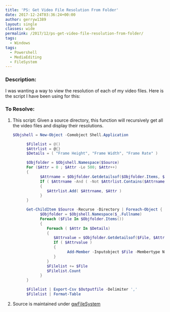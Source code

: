 ```yaml
---
title: 'PS: Get Video File Resolution From Folder'
date: 2017-12-24T03:36:24+00:00
author: gerryw1389
layout: single
classes: wide
permalink: /2017/12/ps-get-video-file-resolution-from-folder/
tags:
  - Windows
tags:
  - Powershell
  - MediaEditing
  - FileSystem
---
```

<!--more-->

### Description:

I was wanting a way to view the resolution of each of my video files. Here is the script I have been using for this:

### To Resolve:

1. This script: Given a source directory, this function will recursively get all the video files and display their resolutions.

   ```powershell
   $Objshell = New-Object -Comobject Shell.Application 

         $Filelist = @() 
         $Attrlist = @{} 
         $Details = ( "Frame Height", "Frame Width", "Frame Rate" ) 
   
         $Objfolder = $Objshell.Namespace($Source) 
         For ($Attr = 0 ; $Attr -Le 500; $Attr++) 
         { 
               $Attrname = $Objfolder.Getdetailsof($Objfolder.Items, $Attr) 
               If ( $Attrname -And ( -Not $Attrlist.Contains($Attrname) )) 
               {  
                  $Attrlist.Add( $Attrname, $Attr )  
               } 
         } 
   
         Get-ChildItem $Source -Recurse -Directory | Foreach-Object { 
               $Objfolder = $Objshell.Namespace($_.Fullname) 
               Foreach ($File In $Objfolder.Items()) 
               {
                  Foreach ( $Attr In $Details) 
                  { 
                     $Attrvalue = $Objfolder.Getdetailsof($File, $Attrlist[$Attr]) 
                     If ( $Attrvalue )  
                     {  
                           Add-Member -Inputobject $File -Membertype Noteproperty -Name $("A_" + $Attr) -Value $Attrvalue 
                     }  
                  } 
                  $Filelist += $File 
                  $Filelist.Count 
               } 
         } 
   
         $Filelist | Export-Csv $Outputfile -Delimiter ',' 
         $Filelist | Format-Table
   ```

2. Source is maintained under [gwFileSystem](https://github.com/gerryw1389/powershell/blob/main/gwFilesystem/Public/Get-VideoFileInfo.ps1)